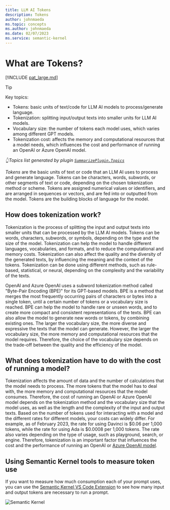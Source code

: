 ```yaml
---
title: LLM AI Tokens
description: Tokens
author: johnmaeda
ms.topic: concepts
ms.author: johnmaeda
ms.date: 02/07/2023
ms.service: semantic-kernel
---
```

# What are Tokens?

[!INCLUDE [pat_large.md](../includes/pat_large.md)]

> [!TIP]
> Key topics: 
> * Tokens: basic units of text/code for LLM AI models to process/generate language.
> * Tokenization: splitting input/output texts into smaller units for LLM AI models.
> * Vocabulary size: the number of tokens each model uses, which varies among different GPT models.
> * Tokenization cost: affects the memory and computational resources that a model needs, which influences the cost and performance of running an OpenAI or Azure OpenAI model.
>
> _👆Topics list generated by plugin [`SummarizePlugin.Topics`](https://github.com/microsoft/semantic-kernel/tree/main/samples/plugins/SummarizePlugin/Topics)_

_Tokens_ are the basic units of text or code that an LLM AI uses to process and generate language. Tokens can be characters, words, subwords, or other segments of text or code, depending on the chosen tokenization method or scheme. Tokens are assigned numerical values or identifiers, and are arranged in sequences or vectors, and are fed into or outputted from the model. Tokens are the building blocks of language for the model.
 
## How does tokenization work?

Tokenization is the process of splitting the input and output texts into smaller units that can be processed by the LLM AI models. Tokens can be words, characters, subwords, or symbols, depending on the type and the size of the model. Tokenization can help the model to handle different languages, vocabularies, and formats, and to reduce the computational and memory costs. Tokenization can also affect the quality and the diversity of the generated texts, by influencing the meaning and the context of the tokens. Tokenization can be done using different methods, such as rule-based, statistical, or neural, depending on the complexity and the variability of the texts.

OpenAI and Azure OpenAI uses a subword tokenization method called "Byte-Pair Encoding (BPE)" for its GPT-based models. BPE is a method that merges the most frequently occurring pairs of characters or bytes into a single token, until a certain number of tokens or a vocabulary size is reached. BPE can help the model to handle rare or unseen words, and to create more compact and consistent representations of the texts. BPE can also allow the model to generate new words or tokens, by combining existing ones. The larger the vocabulary size, the more diverse and expressive the texts that the model can generate. However, the larger the vocabulary size, the more memory and computational resources that the model requires. Therefore, the choice of the vocabulary size depends on the trade-off between the quality and the efficiency of the model.

## What does tokenization have to do with the cost of running a model?

Tokenization affects the amount of data and the number of calculations that the model needs to process. The more tokens that the model has to deal with, the more memory and computational resources that the model consumes. Therefore, the cost of running an OpenAI or Azure OpenAI model depends on the tokenization method and the vocabulary size that the model uses, as well as the length and the complexity of the input and output texts. Based on the number of tokens used for interacting with a model and the different rates for different models, your costs can widely differ. For example, as of February 2023, the rate for using Davinci is $0.06 per 1,000 tokens, while the rate for using Ada is $0.0008 per 1,000 tokens. The rate also varies depending on the type of usage, such as playground, search, or engine. Therefore, tokenization is an important factor that influences the cost and the performance of running an OpenAI or [Azure OpenAI model](https://azure.microsoft.com/pricing/details/cognitive-services/openai-service/).

## Using Semantic Kernel tools to measure token use
If you want to measure how much consumption each of your prompt uses, you can use the [Semantic Kernel VS Code Extension](../vs-code-tools/index.md) to see how many input and output tokens are necessary to run a prompt.

![Semantic Kernel](../media/semantic-kernel-tools-token-use.png)


